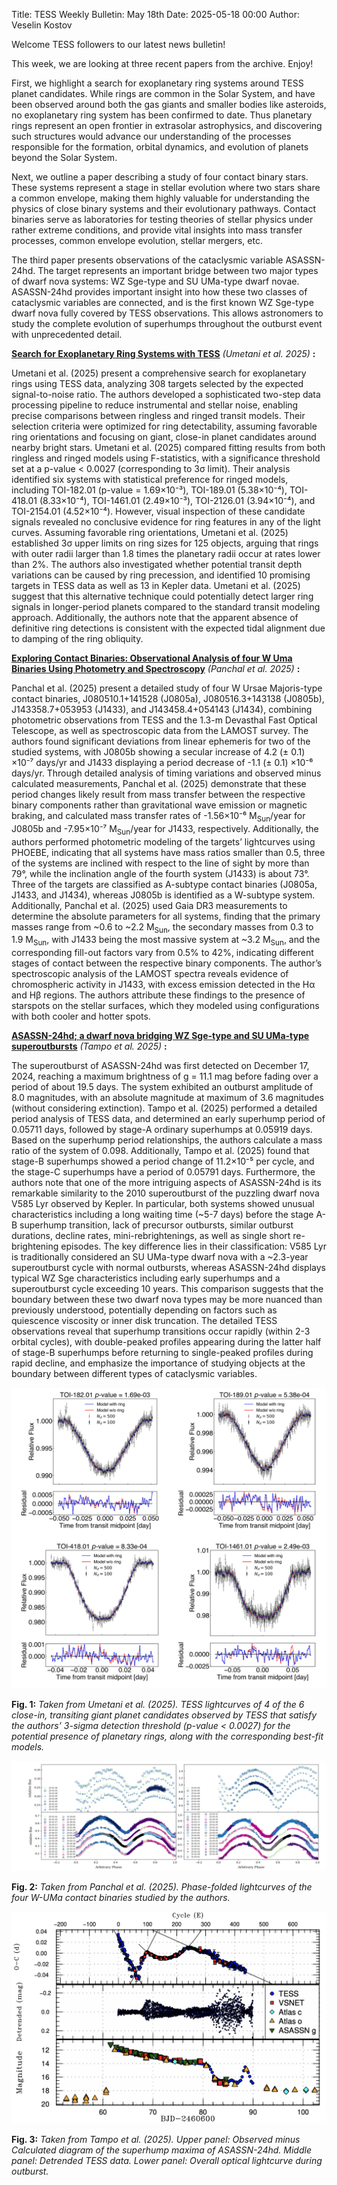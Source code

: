 Title: TESS Weekly Bulletin: May 18th
Date: 2025-05-18 00:00
Author: Veselin Kostov

Welcome TESS followers to our latest news bulletin!

This week, we are looking at three recent papers from the archive. Enjoy!

First, we highlight a search for exoplanetary ring systems around TESS planet candidates. While rings are common in the Solar System, and have been observed around both the gas giants and smaller bodies like asteroids, no exoplanetary ring system has been confirmed to date. 
Thus planetary rings represent an open frontier in extrasolar astrophysics, and discovering such structures would advance our understanding of the processes responsible for the formation, orbital dynamics, and evolution of planets beyond the Solar System. 

Next, we outline a paper describing a study of four contact binary stars. These systems represent a stage in stellar evolution where two stars share a common envelope, making them highly valuable for understanding the physics of close binary systems and their evolutionary pathways. Contact binaries serve as laboratories for testing theories of stellar physics under rather extreme conditions, and provide vital insights into mass transfer processes, common envelope evolution, stellar mergers, etc. 

The third paper presents observations of the cataclysmic variable ASASSN-24hd. The target represents an important bridge between two major types of dwarf nova systems: WZ Sge-type and SU UMa-type dwarf novae. ASASSN-24hd provides important insight into how these two classes of cataclysmic variables are connected, and is the first known WZ Sge-type dwarf nova fully covered by TESS observations. This allows astronomers to study the complete evolution of superhumps throughout the outburst event with unprecedented detail.

**[Search for Exoplanetary Ring Systems with TESS](https://arxiv.org/abs/2505.05948)** *(Umetani et al. 2025)* **:**

Umetani et al. (2025) present a comprehensive search for exoplanetary rings using TESS data, analyzing 308 targets selected by the expected signal-to-noise ratio. The authors developed a sophisticated two-step data processing pipeline to reduce instrumental and stellar noise, enabling precise comparisons between ringless and ringed transit models. Their selection criteria were optimized for ring detectability, assuming favorable ring orientations and focusing on giant, close-in planet candidates around nearby bright stars. Umetani et al. (2025) compared fitting results from both ringless and ringed models using F-statistics, with a significance threshold set at a p-value < 0.0027 (corresponding to 3σ limit). Their analysis identified six systems with statistical preference for ringed models, including TOI-182.01 (p-value = 1.69×10⁻³), TOI-189.01 (5.38×10⁻⁴), TOI-418.01 (8.33×10⁻⁴), TOI-1461.01 (2.49×10⁻³), TOI-2126.01 (3.94×10⁻⁴), and TOI-2154.01 (4.52×10⁻⁴). However, visual inspection of these candidate signals revealed no conclusive evidence for ring features in any of the light curves. Assuming favorable ring orientations, Umetani et al. (2025) established 3σ upper limits on ring sizes for 125 objects, arguing that rings with outer radii larger than 1.8 times the planetary radii occur at rates lower than 2%. The authors also investigated whether potential transit depth variations can be caused by ring precession, and identified 10 promising targets in TESS data as well as 13 in Kepler data. Umetani et al. (2025) suggest that this alternative technique could potentially detect larger ring signals in longer-period planets compared to the standard transit modeling approach. Additionally, the authors note that the apparent absence of definitive ring detections is consistent with the expected tidal alignment due to damping of the ring obliquity.


**[Exploring Contact Binaries: Observational Analysis of four W Uma Binaries Using Photometry and Spectroscopy](https://arxiv.org/abs/2505.03141)** *(Panchal et al. 2025)* **:**

Panchal et al. (2025) present a detailed study of four W Ursae Majoris-type contact binaries, J080510.1+141528 (J0805a), J080516.3+143138 (J0805b), J143358.7+053953 (J1433), and J143458.4+054143 (J1434), combining photometric observations from TESS and the 1.3-m Devasthal Fast Optical Telescope, as well as spectroscopic data from the LAMOST survey. The authors found significant deviations from linear ephemeris for two of the studied systems, with J0805b showing a secular increase of 4.2 (± 0.1) ×10⁻⁷ days/yr and J1433 displaying a period decrease of -1.1 (± 0.1) ×10⁻⁶ days/yr. Through detailed analysis of timing variations and observed minus calculated measurements, Panchal et al. (2025) demonstrate that these period changes likely result from mass transfer between the respective binary components rather than gravitational wave emission or magnetic braking, and calculated mass transfer rates of -1.56×10⁻⁶ M<sub>Sun</sub>/year for J0805b and -7.95×10⁻⁷ M<sub>Sun</sub>/year for J1433, respectively. Additionally, the authors performed photometric modeling of the targets’ lightcurves using PHOEBE, indicating that all systems have mass ratios smaller than 0.5, three of the systems are inclined with respect to the line of sight by more than 79°, while the inclination angle of the fourth system (J1433) is about 73°. Three of the targets are classified as A-subtype contact binaries (J0805a, J1433, and J1434), whereas J0805b is identified as a W-subtype system. Additionally, Panchal et al. (2025) used Gaia DR3 measurements to determine the absolute parameters for all systems, finding that the primary masses range from ~0.6 to ~2.2 M<sub>Sun</sub>, the secondary masses from 0.3 to 1.9 M<sub>Sun</sub>, with J1433 being the most massive system at ~3.2 M<sub>Sun</sub>, and the corresponding fill-out factors vary from 0.5% to 42%, indicating different stages of contact between the respective binary components. The author’s spectroscopic analysis of the LAMOST spectra reveals evidence of chromospheric activity in J1433, with excess emission detected in the Hα and Hβ regions. The authors attribute these findings to the presence of starspots on the stellar surfaces, which they modeled using configurations with both cooler and hotter spots.


**[ASASSN-24hd; a dwarf nova bridging WZ Sge-type and SU UMa-type superoutbursts](https://arxiv.org/abs/2504.20783)** *(Tampo et al. 2025)* **:**

The superoutburst of ASASSN-24hd was first detected on December 17, 2024, reaching a maximum brightness of g =  11.1 mag before fading over a period of about 19.5 days. The system exhibited an outburst amplitude of 8.0 magnitudes, with an absolute magnitude at maximum of 3.6 magnitudes (without considering extinction). Tampo et al. (2025) performed a detailed period analysis of TESS data, and determined an early superhump period of 0.05711 days, followed by stage-A ordinary superhumps at 0.05919 days. Based on the superhump period relationships, the authors calculate a mass ratio of the system of 0.098. Additionally, Tampo et al. (2025) found that stage-B superhumps showed a period change of 11.2×10⁻⁵ per cycle, and the stage-C superhumps have a period of 0.05791 days. Furthermore, the authors note that one of the more intriguing aspects of ASASSN-24hd is its remarkable similarity to the 2010 superoutburst of the puzzling dwarf nova V585 Lyr observed by Kepler. In particular, both systems showed unusual characteristics including a long waiting time (~5-7 days) before the stage A-B superhump transition, lack of precursor outbursts, similar outburst durations, decline rates, mini-rebrightenings, as well as single short re-brightening episodes. The key difference lies in their classification: V585 Lyr is traditionally considered an SU UMa-type dwarf nova with a ~2.3-year superoutburst cycle with normal outbursts, whereas ASASSN-24hd displays typical WZ Sge characteristics including early superhumps and a superoutburst cycle exceeding 10 years. This comparison suggests that the boundary between these two dwarf nova types may be more nuanced than previously understood, potentially depending on factors such as quiescence viscosity or inner disk truncation. The detailed TESS observations reveal that superhump transitions occur rapidly (within 2-3 orbital cycles), with double-peaked profiles appearing during the latter half of stage-B superhumps before returning to single-peaked profiles during rapid decline, and emphasize the importance of studying objects at the boundary between different types of cataclysmic variables.


![Umetani2025](images/news/Umetani_2025_Fig7.png)

**Fig. 1:** *Taken from Umetani et al. (2025). TESS lightcurves of 4 of the 6 close-in, transiting giant planet candidates observed by TESS that satisfy the authors’ 3-sigma detection threshold (p-value < 0.0027) for the potential presence of planetary rings, along with the corresponding best-fit models.*

![Panchal2025](images/news/Panchal_2025_Fig2.png)

**Fig. 2:** *Taken from Panchal et al. (2025). Phase-folded lightcurves of the four W-UMa contact binaries studied by the authors.*

![Tampo2025](images/news/Tampo_2025_Fig1.png)

**Fig. 3:** *Taken from Tampo et al. (2025). Upper panel: Observed minus Calculated diagram of the superhump maxima of ASASSN-24hd. Middle panel: Detrended TESS data. Lower panel: Overall optical lightcurve during outburst.*

